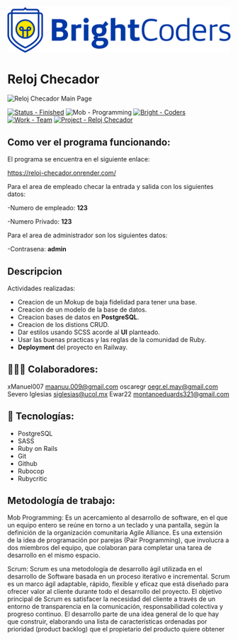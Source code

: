 ![BrightCoders Logo](img/logo.png)

# Reloj Checador

![Reloj Checador Main Page](img/reloj-checador.png)

[![Status - Finished](https://img.shields.io/badge/Status-Finished-2ea44f?style=for-the-badge)](https://) ![Mob - Programming](https://img.shields.io/badge/Mob-Programming-blue?style=for-the-badge) [![Bright - Coders](https://img.shields.io/badge/Bright-Coders-blue?style=for-the-badge)](https://) [![Work - Team](https://img.shields.io/badge/Work-Team-important?style=for-the-badge)](https://) [![Project - Reloj Checador](https://img.shields.io/badge/Project-RelojChecador-9cf?style=for-the-badge)](https://)

##  Como ver el programa funcionando:
El programa se encuentra en el siguiente enlace:

https://reloj-checador.onrender.com/

Para el area de empleado checar la entrada y salida con los siguientes datos:
 
 -Numero de empleado: __123__

 -Numero Privado: __123__

Para el area de administrador son los siguientes datos:

 -Contrasena: __admin__


## Descripcion

Actividades realizadas:
- Creacion de un Mokup de baja fidelidad para tener una base.
- Creacion de un modelo de la base de datos.
- Creacion bases de datos en __PostgreSQL__.
- Creacion de los distions CRUD.
- Dar estilos usando SCSS acorde al __UI__ planteado.
- Usar las buenas practicas y las reglas de la comunidad de Ruby.
- __Deployment__ del proyecto en Railway.


## 🧑🏼‍🏭 Colaboradores:

xManuel007 <maanuu.009@gmail.com>
oscaregr <oegr.el.may@gmail.com>
Severo Iglesias <siglesias@ucol.mx>
Ewar22 <montanoeduards321@gmail.com>

## :iphone: Tecnologías:
- PostgreSQL
- SASS
- Ruby on Rails
- Git
- Github
- Rubocop
- Rubycritic

##  Metodología de trabajo:
Mob Programming:
Es un acercamiento al desarrollo de software, en el que un equipo entero se reúne en torno a un teclado y una pantalla, según la definición de la organización comunitaria Agile Alliance. Es una extensión de la idea de programación por parejas (Pair Programming), que involucra a dos miembros del equipo, que colaboran para completar una tarea de desarrollo en el mismo espacio.

Scrum:
Scrum es una metodología de desarrollo ágil utilizada en el desarrollo de Software basada en un proceso iterativo e incremental.  Scrum es un marco ágil adaptable, rápido, flexible y eficaz que está diseñado para ofrecer valor al cliente durante todo el desarrollo del proyecto. El objetivo principal de Scrum es satisfacer la necesidad del cliente a través de un entorno de transparencia en la comunicación, responsabilidad colectiva y progreso continuo. El desarrollo parte de una idea general de lo que hay que construir, elaborando una lista de características ordenadas por prioridad (product backlog) que el propietario del producto quiere obtener

